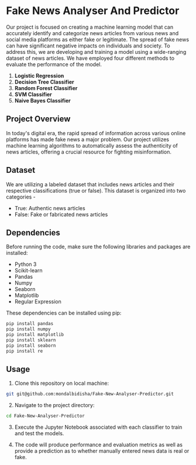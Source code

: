 # Fake News Analyser And Predictor

Our project is focused on creating a machine learning model that can accurately identify and categorize news articles from various news and social media platforms as either fake or legitimate. The spread of fake news can have significant negative impacts on individuals and society. To address this, we are developing and training a model using a wide-ranging dataset of news articles. We have employed four different methods to evaluate the performance of the model.

1. **Logistic Regression**
2. **Decision Tree Classifier**
3. **Random Forest Classifier**
4. **SVM Classifier**
5. **Naive Bayes Classifier**

## Project Overview

In today's digital era, the rapid spread of information across various online platforms has made fake news a major problem. Our project utilizes machine learning algorithms to automatically assess the authenticity of news articles, offering a crucial resource for fighting misinformation.

## Dataset

We are utilizing a labeled dataset that includes news articles and their respective classifications (true or false). This dataset is organized into two categories -
- True: Authentic news articles
- False: Fake or fabricated news articles

## Dependencies

Before running the code, make sure the following libraries and packages are installed:

- Python 3
- Scikit-learn
- Pandas
- Numpy
- Seaborn
- Matplotlib
- Regular Expression

These dependencies can be installed using pip:

```bash
pip install pandas
pip install numpy
pip install matplotlib
pip install sklearn
pip install seaborn 
pip install re 
```

## Usage

1. Clone this repository on local machine:

```bash
git git@github.com:mondalbidisha/Fake-New-Analyser-Predictor.git
```

2. Navigate to the project directory:

```bash
cd Fake-New-Analyser-Predictor
```

3. Execute the Jupyter Notebook associated with each classifier to train and test the models. 

4. The code will produce performance and evaluation metrics as well as provide a prediction as to whether manually entered news data is real or fake.

